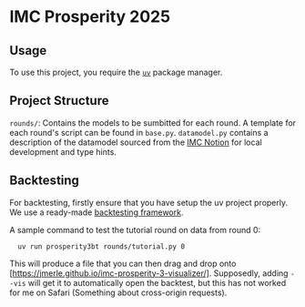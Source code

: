 # IMC Prosperity 2025

## Usage

To use this project, you require the [`uv`](https://docs.astral.sh/uv/#installation) package manager.

## Project Structure

`rounds/`: Contains the models to be sumbitted for each round. A template for each round's script can be found in `base.py`. `datamodel.py` contains a description of the datamodel sourced from the [IMC Notion](https://imc-prosperity.notion.site/Programming-resources-19ee8453a09381e4b841f09d4add277d) for local development and type hints.

## Backtesting

For backtesting, firstly ensure that you have setup the uv project properly. We use a ready-made [backtesting framework](https://github.com/jmerle/imc-prosperity-3-backtester).

A sample command to test the tutorial round on data from round 0:
```
  uv run prosperity3bt rounds/tutorial.py 0
```

This will produce a file that you can then drag and drop onto [https://jmerle.github.io/imc-prosperity-3-visualizer/].
Supposedly, adding `--vis` will get it to automatically open the backtest, but this has not worked for me on Safari (Something about cross-origin requests).
